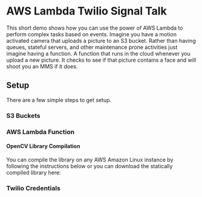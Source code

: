 # AWS Lambda Twilio Signal Talk
This short demo shows how you can use the power of AWS Lambda to perform complex tasks based on events. Imagine you have a motion activated camera that uploads a picture to an S3 bucket. Rather than having queues, stateful servers, and other maintenance prone activities just imagine having a function. A function that runs in the cloud whenever you upload a new picture. It checks to see if that picture contains a face and will shoot you an MMS if it does.

## Setup
There are a few simple steps to get setup.

### S3 Buckets

### AWS Lambda Function

#### OpenCV Library Compilation
You can compile the library on any AWS Amazon Linux instance by following the instructions below or you can download the statically compiled library here:

### Twilio Credentials
